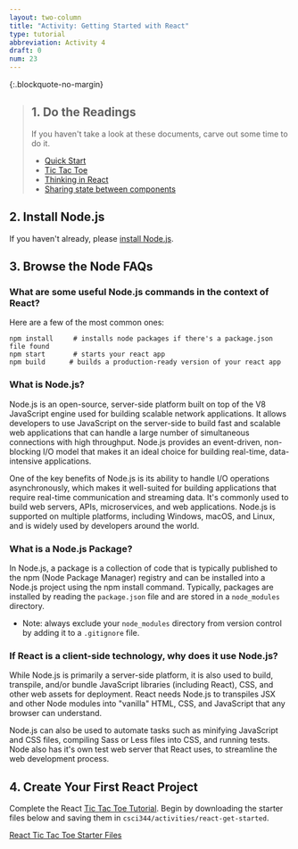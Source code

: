 ```yaml
---
layout: two-column
title: "Activity: Getting Started with React"
type: tutorial
abbreviation: Activity 4
draft: 0
num: 23
---
```


{:.blockquote-no-margin}
> ## 1. Do the Readings
> If you haven't take a look at these documents, carve out some time to do it.
> * <a href="https://beta.reactjs.org/learn" target="_blank">Quick Start</a>
> * <a href="https://beta.reactjs.org/learn/tutorial-tic-tac-toe" target="_blank">Tic Tac Toe</a>
> * <a href="https://beta.reactjs.org/learn/thinking-in-react" target="_blank">Thinking in React</a>
> * <a href="https://beta.reactjs.org/learn/sharing-state-between-components" target="_blank">Sharing state between components</a>

## 2. Install Node.js
If you haven't already, please <a href="https://nodejs.org/en/download/">install Node.js</a>.

## 3. Browse the Node FAQs

### What are some useful Node.js commands in the context of React?
Here are a few of the most common ones:

```shell
npm install     # installs node packages if there's a package.json file found
npm start       # starts your react app
npm build      # builds a production-ready version of your react app
```

### What is Node.js?
Node.js is an open-source, server-side platform built on top of the V8 JavaScript engine used for building scalable network applications. It allows developers to use JavaScript on the server-side to build fast and scalable web applications that can handle a large number of simultaneous connections with high throughput. Node.js provides an event-driven, non-blocking I/O model that makes it an ideal choice for building real-time, data-intensive applications.

One of the key benefits of Node.js is its ability to handle I/O operations asynchronously, which makes it well-suited for building applications that require real-time communication and streaming data. It's commonly used to build web servers, APIs, microservices, and web applications. Node.js is supported on multiple platforms, including Windows, macOS, and Linux, and is widely used by developers around the world.

### What is a Node.js Package?
In Node.js, a package is a collection of code that is typically published to the npm (Node Package Manager) registry and can be installed into a Node.js project using the npm install command. Typically, packages are installed by reading the `package.json` file and are stored in a `node_modules` directory.
* Note: always exclude your `node_modules` directory from version control by adding it to a `.gitignore` file.

### If React is a client-side technology, why does it use Node.js?
While Node.js is primarily a server-side platform, it is also used to build, transpile, and/or bundle JavaScript libraries (including React), CSS, and other web assets for deployment. React needs Node.js to transpiles JSX and other Node modules into "vanilla" HTML, CSS, and JavaScript that any browser can understand. 

Node.js can also be used to automate tasks such as minifying JavaScript and CSS files, compiling Sass or Less files into CSS, and running tests. Node also has it's own test web server that React uses, to streamline the web development process.

## 4. Create Your First React Project
Complete the React <a href="https://beta.reactjs.org/learn/tutorial-tic-tac-toe" target="_blank">Tic Tac Toe Tutorial</a>. Begin by downloading the starter files below and saving them in `csci344/activities/react-get-started`.

<a href="/spring2023/course-files/activities/react-get-started.zip" class="nu-button">React Tic Tac Toe Starter Files <i class="fas fa-download"></i></a>









